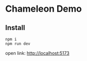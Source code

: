 # Chameleon Demo

## Install

```shell
npm i
npm run dev
```

open link: [http://localhost:5173](http://localhost:5173)
